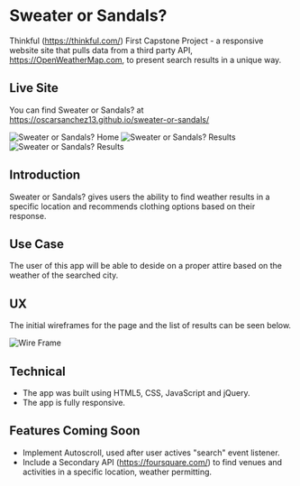 # Sweater or Sandals?
Thinkful (https://thinkful.com/) First Capstone Project - a responsive website site that pulls data from a third party API, https://OpenWeatherMap.com, to present search results in a unique way.

## Live Site
You can find Sweater or Sandals? at https://oscarsanchez13.github.io/sweater-or-sandals/

![Sweater or Sandals? Home](https://github.com/oscarsanchez13/sweater-or-sandals/blob/master/screenshots/mainscreen.PNG)
![Sweater or Sandals? Results](https://github.com/oscarsanchez13/sweater-or-sandals/blob/master/screenshots/results1.PNG)
![Sweater or Sandals? Results](https://github.com/oscarsanchez13/sweater-or-sandals/blob/master/screenshots/results2.PNG)


## Introduction
Sweater or Sandals? gives users the ability to find weather results in a specific location and recommends clothing options based on their response.

## Use Case
The user of this app will be able to deside on a proper attire based on the weather of the searched city.

## UX
The initial wireframes for the page and the list of results can be seen below.

![Wire Frame](https://github.com/oscarsanchez13/sweater-or-sandals/blob/master/screenshots/UX.jpg)

## Technical
* The app was built using HTML5, CSS, JavaScript and jQuery.
* The app is fully responsive.

## Features Coming Soon
* Implement Autoscroll, used after user actives "search" event listener.
* Include a Secondary API (https://foursquare.com/) to find venues and activities in a specific location, weather permitting.
